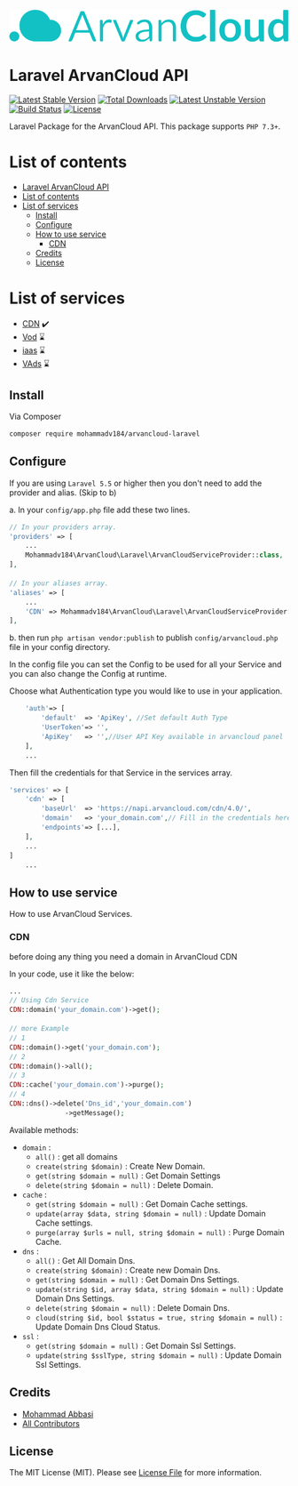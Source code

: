 <p align="center"><img src="resources/images/arvan-logo.svg" alt="ArvanCloud"></p>


# Laravel ArvanCloud API


[![Latest Stable Version](http://poser.pugx.org/mohammadv184/arvancloud-laravel/v)](https://packagist.org/packages/mohammadv184/arvancloud-laravel)
[![Total Downloads](http://poser.pugx.org/mohammadv184/arvancloud-laravel/downloads)](https://packagist.org/packages/mohammadv184/arvancloud-laravel)
[![Latest Unstable Version](http://poser.pugx.org/mohammadv184/arvancloud-laravel/v/unstable)](https://packagist.org/packages/mohammadv184/arvancloud-laravel)
[![Build Status](https://www.travis-ci.com/mohammadv184/arvancloud-laravel.svg?branch=main)](https://www.travis-ci.com/mohammadv184/arvancloud-laravel)
[![License](http://poser.pugx.org/mohammadv184/arvancloud-laravel/license)](https://packagist.org/packages/mohammadv184/arvancloud-laravel)


Laravel Package for the ArvanCloud API.
This package supports `PHP 7.3+`.

# List of contents

- [Laravel ArvanCloud API](#Laravel-ArvanCloud-API)
- [List of contents](#list-of-contents)
- [List of services](#list-of-services)
    - [Install](#install)
    - [Configure](#configure)
    - [How to use service](#how-to-use-service)
        - [CDN](#CDN)
    - [Credits](#credits)
    - [License](#license)

# List of services
- [CDN](https://www.arvancloud.com/en/products/cdn) :heavy_check_mark:
- [Vod](https://www.arvancloud.com/en/products/video-platform) :hourglass:
- [iaas](https://www.arvancloud.com/en/products/cloud-computing) :hourglass:
- [VAds](https://www.arvancloud.com/en/products/video-ads) :hourglass:

## Install

Via Composer

``` bash
composer require mohammadv184/arvancloud-laravel
```
## Configure
If you are using `Laravel 5.5` or higher then you don't need to add the provider and alias. (Skip to b)

a. In your `config/app.php` file add these two lines.

```php
// In your providers array.
'providers' => [
    ...
    Mohammadv184\ArvanCloud\Laravel\ArvanCloudServiceProvider::class,
],

// In your aliases array.
'aliases' => [
    ...
    'CDN' => Mohammadv184\ArvanCloud\Laravel\ArvanCloudServiceProvider::class,
],
```

b. then run `php artisan vendor:publish` to publish `config/arvancloud.php` file in your config directory.

In the config file you can set the Config to be used for all your Service and you can also change the Config at runtime.

Choose what Authentication type you would like to use in your application.

```php
    'auth'=> [
        'default'  => 'ApiKey', //Set default Auth Type
        'UserToken'=> '',
        'ApiKey'   => '',//User API Key available in arvancloud panel
    ],
    ...
```

Then fill the credentials for that Service in the services array.

```php
'services' => [
    'cdn' => [
        'baseUrl'  => 'https://napi.arvancloud.com/cdn/4.0/',
        'domain'   => 'your_domain.com',// Fill in the credentials here.
        'endpoints'=> [...],
    ],
    ...
]
    ...   
```

## How to use service

How to use ArvanCloud Services.

### CDN

before doing any thing you need a domain in ArvanCloud CDN

In your code, use it like the below:

```php
...
// Using Cdn Service
CDN::domain('your_domain.com')->get();

// more Example
// 1
CDN::domain()->get('your_domain.com');
// 2 
CDN::domain()->all();
// 3
CDN::cache('your_domain.com')->purge();
// 4
CDN::dns()->delete('Dns_id','your_domain.com')
              ->getMessage();
```
Available methods:
- `domain` :
  - `all()` : get all domains
  - `create(string $domain)` : Create New Domain.
  - `get(string $domain = null)` : Get Domain Settings
  - `delete(string $domain = null)` : Delete Domain.
- `cache` :
  - `get(string $domain = null)` : Get Domain Cache settings.
  - `update(array $data, string $domain = null)` : Update Domain Cache settings.
  - `purge(array $urls = null, string $domain = null)` : Purge Domain Cache.
- `dns` :
  - `all()` : Get All Domain Dns.
  - `create(string $domain)` : Create new Domain Dns.
  - `get(string $domain = null)` : Get Domain Dns Settings.
  - `update(string $id, array $data, string $domain = null)` : Update Domain Dns Settings.
  - `delete(string $domain = null)` : Delete Domain Dns.
  - `cloud(string $id, bool $status = true, string $domain = null)` : Update Domain Dns Cloud Status.
- `ssl` :
  - `get(string $domain = null)` : Get Domain Ssl Settings.
  - `update(string $sslType, string $domain = null)` : Update Domain Ssl Settings.

## Credits

- [Mohammad Abbasi](https://github.com/mohammadv184)
- [All Contributors](../../contributors)

## License

The MIT License (MIT). Please see [License File](LICENSE) for more information.
